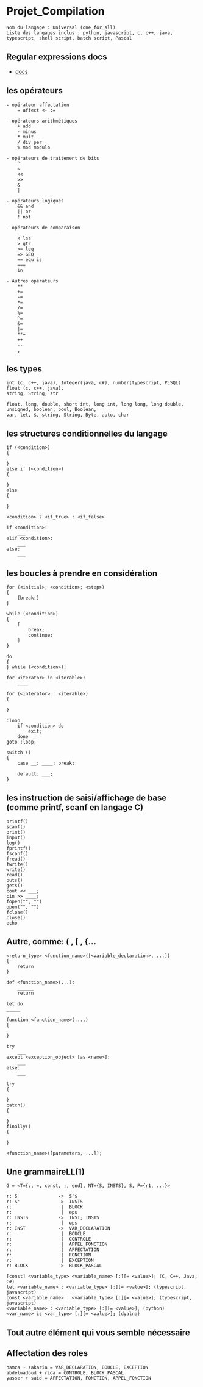 # Projet_Compilation
    
    Nom du langage : Universal (one_for_all)
    Liste des langages inclus : python, javascript, c, c++, java, typescript, shell script, batch script, Pascal

## Regular expressions docs

*    [docs](https://www.geeksforgeeks.org/regular-expressions-in-c/)

## les opérateurs

    - opérateur affectation
        = affect <- := 

    - opérateurs arithmétiques
        + add  
        - minus 
        * mult
        / div per
        % mod modulo
        
    - opérateurs de traitement de bits
        ^  
        ~ 
        << 
        >> 
        & 
        |

    - opérateurs logiques
        && and 
        || or 
        ! not 

    - opérateurs de comparaison

        < lss
        > gtr
        <= leq
        => GEQ
        == equ is
        ===
        in 
        
    - Autres opérateurs
        **
        += 
        -=
        *=
        /= 
        %= 
        ^= 
        &=
        |=
        **= 
        ++ 
        --
        ,

## les types
    int (c, c++, java), Integer(java, c#), number(typescript, PLSQL)
    float (c, c++, java), 
    string, String, str

    float, long, double, short int, long int, long long, long double, unsigned, boolean, bool, Boolean, 
    var, let, $, string, String, Byte, auto, char

     
## les structures conditionnelles du langage
    
    if (<condition>) 
    {

    } 
    else if (<condition>)
    {

    } 
    else 
    {

    }
    
    <condition> ? <if_true> : <if_false> 
    
    if <condition>:
        ___
    elif <condition>:
        ___
    else:
        ___




## les boucles à prendre en considération

    for (<initial>; <condition>; <step>) 
    {
        [break;]
    }

    while (<condition>)
    {
        [
            break; 
            continue;
        ]
    }

    do 
    {
    } while (<condition>);

    for <iterator> in <iterable>:
        ____

    for (<interator> : <iterable>)
    {

    }

    :loop
        if <condition> do
            exit;
        done
    goto :loop;

    switch ()
    {
        case __: ____; break;

        default: ___;
    }
    

## les instruction de saisi/affichage de base (comme printf, scanf en langage C)

    printf()
    scanf()
    print()
    input()
    log()
    fprintf()
    fscanf()
    fread()
    fwrite()
    write()
    read()
    puts()
    gets()
    cout << ___;
    cin >> ____;
    fopen("", "")
    open("", "")
    fclose()
    close()
    echo


## Autre, comme:  ( , [ , {...

    <return_type> <function_name>([<variable_declaration>, ...]) 
    {
        return
    }

    def <function_name>(...):
        ______
        return 

    let do
    _____

    function <function_name>(....) 
    {

    }

    try
        ___
    except <exception_object> [as <name>]:
        ___
    else:
        ___

    try 
    {

    }
    catch()
    {

    }
    finally()
    {

    }

    <function_name>([parameters, ...]);

## Une grammaireLL(1)

    G = <T={:, =, const, ;, end}, NT={S, INSTS}, S, P={r1, ...}>

    r: S               ->  S'$
    r: S'              ->  INSTS
    r:                  |  BLOCK 
    r:                  |  eps
    r: INSTS           ->  INST; INSTS
    r:                  |  eps
    r: INST            ->  VAR_DECLARATION
    r:                  |  BOUCLE
    r:                  |  CONTROLE
    r:                  |  APPEL_FONCTION
    r:                  |  AFFECTATION
    r:                  |  FONCTION
    r:                  |  EXCEPTION
    r: BLOCK           ->  BLOCK_PASCAL          

    [const] <variable_type> <variable_name> [:][= <value>]; (C, C++, Java, C#) 
    let <variable_name> : <variable_type> [:][= <value>]; (typescript, javascript)
    const <variable_name> : <variable_type> [:][= <value>]; (typescript, javascript)
    <variable_name> : <variable_type> [:][= <value>]; (python)
    <var_name> is <var_type> [:][= <value>]; (dyalna)

## Tout autre élément qui vous semble nécessaire

## Affectation des roles
    hamza + zakaria = VAR_DECLARATION, BOUCLE, EXCEPTION
    abdelwadoud + rida = CONTROLE, BLOCK_PASCAL
    yasser + said = AFFECTATION, FONCTION, APPEL_FONCTION